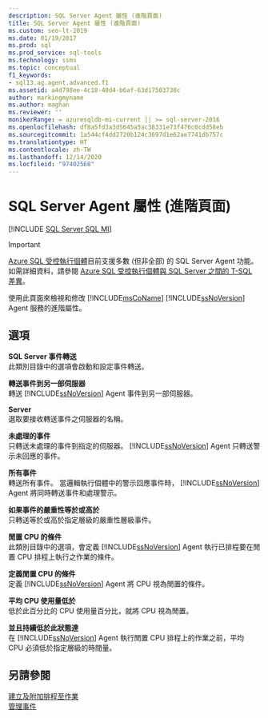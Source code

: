 ```yaml
---
description: SQL Server Agent 屬性 (進階頁面)
title: SQL Server Agent 屬性 (進階頁面)
ms.custom: seo-lt-2019
ms.date: 01/19/2017
ms.prod: sql
ms.prod_service: sql-tools
ms.technology: ssms
ms.topic: conceptual
f1_keywords:
- sql13.ag.agent.advanced.f1
ms.assetid: a4d798ee-4c18-40d4-b6af-63d17503738c
author: markingmyname
ms.author: maghan
ms.reviewer: ''
monikerRange: = azuresqldb-mi-current || >= sql-server-2016
ms.openlocfilehash: df8a5fd3a3d5645a5ac38331e73f476c0cdd58eb
ms.sourcegitcommit: 1a544cf4dd2720b124c3697d1e62ae7741db757c
ms.translationtype: HT
ms.contentlocale: zh-TW
ms.lasthandoff: 12/14/2020
ms.locfileid: "97402568"
---
```

# <a name="sql-server-agent-properties-advanced-page"></a>SQL Server Agent 屬性 (進階頁面)
[!INCLUDE [SQL Server SQL MI](../../includes/applies-to-version/sql-asdbmi.md)]

> [!IMPORTANT]  
> [Azure SQL 受控執行個體](/azure/sql-database/sql-database-managed-instance)目前支援多數 (但非全部) 的 SQL Server Agent 功能。 如需詳細資料，請參閱 [Azure SQL 受控執行個體與 SQL Server 之間的 T-SQL 差異](/azure/sql-database/sql-database-managed-instance-transact-sql-information#sql-server-agent)。

使用此頁面來檢視和修改 [!INCLUDE[msCoName](../../includes/msconame_md.md)] [!INCLUDE[ssNoVersion](../../includes/ssnoversion-md.md)] Agent 服務的進階屬性。  
  
## <a name="options"></a>選項  
**SQL Server 事件轉送**  
此類別目錄中的選項會啟動和設定事件轉送。  
  
**轉送事件到另一部伺服器**  
轉送 [!INCLUDE[ssNoVersion](../../includes/ssnoversion-md.md)] Agent 事件到另一部伺服器。  
  
**Server**  
選取要接收轉送事件之伺服器的名稱。  
  
**未處理的事件**  
只轉送未處理的事件到指定的伺服器。 [!INCLUDE[ssNoVersion](../../includes/ssnoversion-md.md)] Agent 只轉送警示未回應的事件。  
  
**所有事件**  
轉送所有事件。 當邏輯執行個體中的警示回應事件時， [!INCLUDE[ssNoVersion](../../includes/ssnoversion-md.md)] Agent 將同時轉送事件和處理警示。  
  
**如果事件的嚴重性等於或高於**  
只轉送等於或高於指定層級的嚴重性層級事件。  
  
**閒置 CPU 的條件**  
此類別目錄中的選項，會定義 [!INCLUDE[ssNoVersion](../../includes/ssnoversion-md.md)] Agent 執行已排程要在閒置 CPU 排程上執行之作業的條件。  
  
**定義閒置 CPU 的條件**  
定義 [!INCLUDE[ssNoVersion](../../includes/ssnoversion-md.md)] Agent 將 CPU 視為閒置的條件。  
  
**平均 CPU 使用量低於**  
低於此百分比的 CPU 使用量百分比，就將 CPU 視為閒置。  
  
**並且持續低於此狀態達**  
在 [!INCLUDE[ssNoVersion](../../includes/ssnoversion-md.md)] Agent 執行閒置 CPU 排程上的作業之前，平均 CPU 必須低於指定層級的時間量。  
  
## <a name="see-also"></a>另請參閱  
[建立及附加排程至作業](../../ssms/agent/create-and-attach-schedules-to-jobs.md)  
[管理事件](../../ssms/agent/manage-events.md)  
